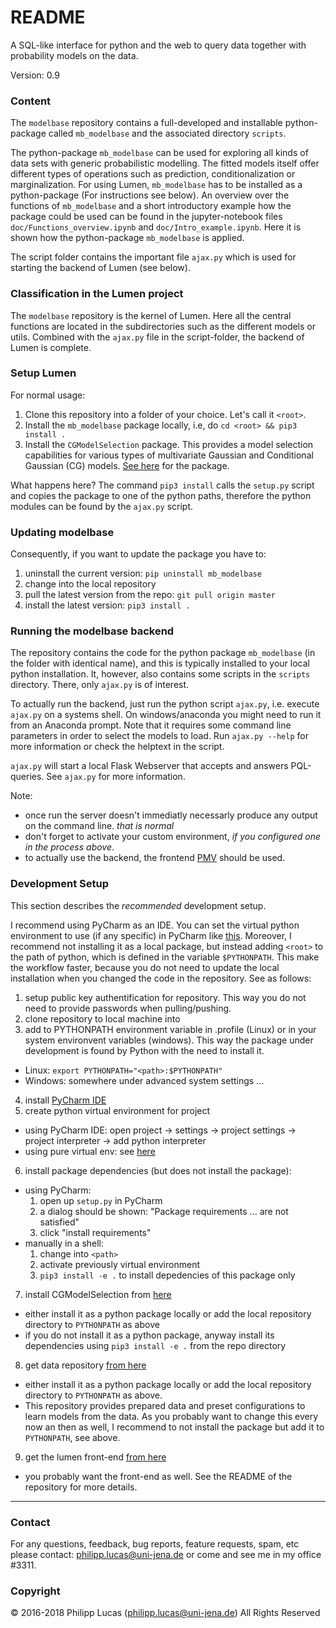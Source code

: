 # README #

A SQL-like interface for python and the web to query data together with probability models on the data.

Version: 0.9

### Content ###

The `modelbase` repository contains a full-developed and installable python-package called `mb_modelbase` and the associated directory `scripts`. 

The python-package `mb_modelbase` can be used for exploring all kinds of data sets with generic probabilistic modelling. The fitted models itself offer different types of operations such as prediction, conditionalization or marginalization. For using Lumen, `mb_modelbase` has to be installed as a python-package (For instructions see below). An overview over the functions of `mb_modelbase` and a short introductory example how the package could be used can be found in the jupyter-notebook files `doc/Functions_overview.ipynb` and `doc/Intro_example.ipynb`. Here it is shown how the python-package `mb_modelbase` is applied.

The script folder contains the important file `ajax.py` which is used for starting the backend of Lumen (see below). 

### Classification in the Lumen project ###

The `modelbase` repository is the kernel of Lumen. Here all the central functions are located in the subdirectories such as the different models or utils. Combined with the `ajax.py` file in the script-folder, the backend of Lumen is complete.

### Setup Lumen ###

For normal usage:

1. Clone this repository into a folder of your choice. Let's call it `<root>`.
2. Install the `mb_modelbase` package locally, i.e, do `cd <root> && pip3 install .`
3. Install the `CGModelSelection` package. This provides a model selection capabilities for various types of multivariate Gaussian and Conditional Gaussian (CG) models.  [See here](https://ci.inf-i2.uni-jena.de/ra86ted/CGmodelselection) for the package.

What happens here? The command `pip3 install` calls the `setup.py` script and copies the package to one of the python paths, therefore the python modules can be found by the `ajax.py` script.

### Updating modelbase ###

Consequently, if you want to update the package you have to:
1. uninstall the current version: `pip uninstall mb_modelbase`
2. change into the local repository
2. pull the latest version from the repo: `git pull origin master`
3. install the latest version: `pip3 install .`

### Running the modelbase backend ###

The repository contains the code for the python package `mb_modelbase` (in the folder with identical name), and this is typically installed to your local python installation.
It, however, also contains some scripts in the `scripts` directory. There, only `ajax.py` is of interest. 

To actually run the backend, just run the python script `ajax.py`, i.e. execute `ajax.py` on a systems shell. On windows/anaconda you might need to run it from an Anaconda prompt.
Note that it requires some command line parameters in order to select the models to load. Run  `ajax.py --help` for more information or check the helptext in the script.

`ajax.py` will start a local Flask Webserver that accepts and answers PQL-queries. See `ajax.py` for more information.

Note:
 * once run the server doesn't immediatly necessarly produce any output on the command line. *that is normal*
 * don't forget to activate your custom environment, *if you configured one in the process above*.
 * to actually use the backend, the frontend [PMV](https://ci.inf-i2.uni-jena.de/gemod/pmv) should be used. 

### Development Setup ###

This section describes the _recommended_ development setup. 

I recommend using PyCharm as an IDE. You can set the virtual python environment to use (if any specific) in PyCharm like [this](https://docs.continuum.io/anaconda/ide_integration#pycharm).
Moreover, I recommend not installing it as a local package, but instead adding `<root>` to the path of python, which is defined in the variable `$PYTHONPATH`. This make the workflow faster, because you do not need to update the local installation when you changed the code in the repository. See as follows:

1. setup public key authentification for repository. This way you do not need to provide passwords when pulling/pushing.
2. clone repository to local machine into <path>
3. add <path> to PYTHONPATH environment variable in .profile (Linux) or in your system environvent variables (windows). This way the package under development is found by Python with the need to install it.
  * Linux: `export PYTHONPATH="<path>:$PYTHONPATH"`
  * Windows: somewhere under advanced system settings ...
4. install [PyCharm IDE](https://www.jetbrains.com/pycharm/)
5. create python virtual environment for project 
  * using PyCharm IDE: open project -> settings -> project settings -> project interpreter -> add python interpreter
  * using pure virtual env: see [here](https://virtualenv.pypa.io/en/stable/userguide/#usage)
6. install package dependencies (but does not install the package):
  * using PyCharm:
    1. open up `setup.py` in PyCharm
    2. a dialog should be shown: "Package requirements ... are not satisfied"
    3. click "install requirements"
  * manually in a shell:
    1. change into `<path>`
    2. activate previously virtual environment 
    3. `pip3 install -e .` to install depedencies of this package only
7. install CGModelSelection from [here](https://ci.inf-i2.uni-jena.de/ra86ted/CGmodelselection)
  * either install it as a python package locally or add the local repository directory to `PYTHONPATH` as above
  * if you do not install it as a python package, anyway install its dependencies using `pip3 install -e .` from the repo directory
8. get data repository [from here](https://ci.inf-i2.uni-jena.de/gemod/mb_data)
  * either install it as a python package locally or add the local repository directory to `PYTHONPATH` as above.
  * This repository provides prepared data and preset configurations to learn models from the data. As you probably want to change this every now an then as well, I recommend to not install the package but add it to `PYTHONPATH`, see above.
9. get the lumen front-end [from here](https://ci.inf-i2.uni-jena.de/gemod/pmv)
  * you probably want the front-end as well.  See the README of the repository for more details.

-----
  
### Contact ###

For any questions, feedback, bug reports, feature requests, spam, etc please contact: [philipp.lucas@uni-jena.de](philipp.lucas@uni-jena.de) or come and see me in my office #3311.

### Copyright ###

© 2016-2018 Philipp Lucas (philipp.lucas@uni-jena.de) All Rights Reserved
